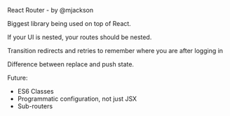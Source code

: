 React Router - by @mjackson

Biggest library being used on top of React.

If your UI is nested, your routes should be nested.

Transition redirects and retries to remember where you are after logging in

Difference between replace and push state.

Future:
- ES6 Classes
- Programmatic configuration, not just JSX
- Sub-routers